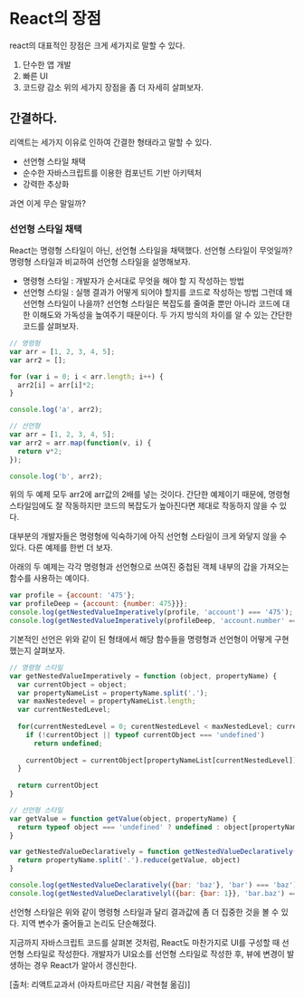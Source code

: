 # React의 장점
react의 대표적인 장점은 크게 세가지로 말할 수 있다.
1. 단수한 앱 개발
2. 빠른 UI
3. 코드량 감소
위의 세가지 장점을 좀 더 자세히 살펴보자.

## 간결하다.
리액트는 세가지 이유로 인하여 간결한 형태라고 말할 수 있다.
- 선언형 스타일 채택
- 순수한 자바스크립트를 이용한 컴포넌트 기반 아키텍처
- 강력한 추상화

과연 이게 무슨 말일까?
  
### 선언형 스타일 채택
React는 명령형 스타일이 아닌, 선언형 스타일을 채택했다. 선언형 스타일이 무엇일까? 명령형 스타일과 비교하여 선언형 스타일을 설명해보자.
- 명령형 스타일 : 개발자가 순서대로 무엇을 해야 할 지 작성하는 방법
- 선언형 스타일 : 실행 결과가 어떻게 되어야 할지를 코드로 작성하는 방법
그런데 왜 선언형 스타일이 나을까?
선언형 스타일은 복잡도를 줄여줄 뿐만 아니라 코드에 대한 이해도와 가독성을 높여주기 때문이다. 
두 가지 방식의 차이를 알 수 있는 간단한 코드를 살펴보자.

```js
// 명령형
var arr = [1, 2, 3, 4, 5];
var arr2 = [];

for (var i = 0; i < arr.length; i++) {
  arr2[i] = arr[i]*2;
}

console.log('a', arr2);
```
```js
// 선언형
var arr = [1, 2, 3, 4, 5];
var arr2 = arr.map(function(v, i) {
  return v*2;
});

console.log('b', arr2);
```

위의 두 예제 모두 arr2에 arr값의 2배를 넣는 것이다.
간단한 예제이기 때문에, 명령형 스타일임에도 잘 작동하지만 코드의 복잡도가 높아진다면 제대로 작동하지 않을 수 있다.

대부분의 개발자들은 명령형에 익숙하기에 아직 선언형 스타일이 크게 와닿지 않을 수 있다.
다른 예제를 한번 더 보자.
  
아래의 두 예제는 각각 명령형과 선언형으로 쓰여진 중첩된 객체 내부의 갑을 가져오는 함수를 사용하는 예이다.
  
```js
var profile = {account: '475'};
var profileDeep = {account: {number: 475}}};
console.log(getNestedValueImperatively(profile, 'account') === '475');
console.log(getNestedValueImperatively(profileDeep, 'account.number' === 475);
```

기본적인 선언은 위와 같이 된 형태에서 해당 함수들을 명령형과 선언형이 어떻게 구현했는지 살펴보자.

```js
// 명령형 스타일
var getNestedValueImperatively = function (object, propertyName) {
  var currentObject = object;
  var propertyNameList = propertyName.split('.');
  var maxNestedevel = propertyNameList.length;
  var currentNestedLevel;
  
  for(currentNestedLevel = 0; curentNestedLevel < maxNestedLevel; currentNestedLevel++) {
    if (!currentObject || typeof currentObject === 'undefined')
      return undefined;
    
    currentObject = currentObject[propertyNameList[currentNestedLevel]];
  }
  
  return currentObject
}
```

```js
// 선언형 스타일
var getValue = function getValue(object, propertyName) {
  return typeof object === 'undefined' ? undefined : object[propertyName]
}

var getNestedValueDeclaratively = function getNestedValueDeclaratively(object, propertyName) {
  return propertyName.split('.').reduce(getValue, object)
}

console.log(getNestedValueDeclaratively({bar: 'baz'}, 'bar') === 'baz');
console.log(getNestedValueDeclarativelyl({bar: {bar: 1}}, 'bar.baz') === 1);
```
선언형 스타일은 위와 같이 명령형 스타일과 달리 결과값에 좀 더 집중한 것을 볼 수 있다.
지역 변수가 줄어들고 논리도 단순해졌다.
  
지금까지 자바스크립트 코드를 살펴본 것처럼, React도 마찬가지로 UI를 구성할 때 선언형 스타일로 작성한다. 
개발자가 UI요소를 선언형 스타일로 작성한 후, 뷰에 변경이 발생하는 경우 React가 알아서 갱신한다.

[출처: 리액트교과서 (아자트마르단 지음/ 곽현철 옮김)]
